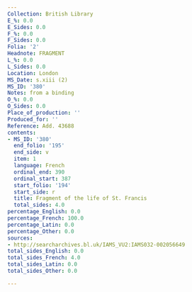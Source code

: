 ```yaml
---
Collection: British Library
E_%: 0.0
E_Sides: 0.0
F_%: 0.0
F_Sides: 0.0
Folia: '2'
Headnote: FRAGMENT
L_%: 0.0
L_Sides: 0.0
Location: London
MS_Date: s.xiii (2)
MS_ID: '380'
Notes: from a binding
O_%: 0.0
O_Sides: 0.0
Place_of_production: ''
Produced_for: ''
Reference: Add. 43688
contents:
- MS_ID: '380'
  end_folio: '195'
  end_side: v
  item: 1
  language: French
  ordinal_end: 390
  ordinal_start: 387
  start_folio: '194'
  start_side: r
  title: Fragment of the life of St. Francis
  total_sides: 4.0
percentage_English: 0.0
percentage_French: 100.0
percentage_Latin: 0.0
percentage_Other: 0.0
sources:
- http://searcharchives.bl.uk/IAMS_VU2:IAMS032-002056649
total_sides_English: 0.0
total_sides_French: 4.0
total_sides_Latin: 0.0
total_sides_Other: 0.0

---
```

